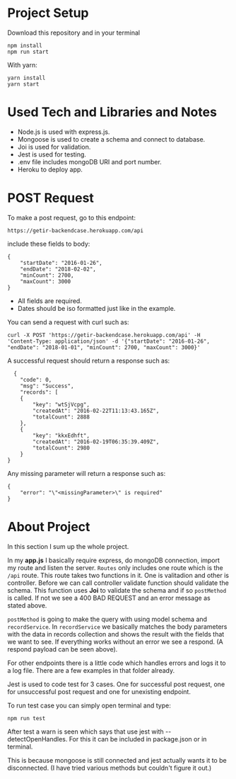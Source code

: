 # Project Setup

Download this repository and in your terminal

```
npm install
npm run start
```
With yarn:

```
yarn install
yarn start
```

# Used Tech and Libraries and Notes

- Node.js is used with express.js.
- Mongoose is used to create a schema and connect to database.
- Joi is used for validation.
- Jest is used for testing.
- .env file includes mongoDB URI and port number.
- Heroku to deploy app.


# POST Request

To make a post request, go to this endpoint:

    https://getir-backendcase.herokuapp.com/api

include these fields to body:

    { 
	    "startDate": "2016-01-26",
	    "endDate": "2018-02-02", 
	    "minCount": 2700, 
	    "maxCount": 3000 
    }
    
* All fields are required. 
* Dates should be iso formatted just like in the example.

You can send a request with curl such as: 

`curl -X POST 'https://getir-backendcase.herokuapp.com/api' -H 'Content-Type: application/json' -d '{"startDate": "2016-01-26", "endDate": "2018-01-01", "minCount": 2700, "maxCount": 3000}'`

A successful request should return a response such as: 

      {
    	"code": 0,
    	"msg": "Success",
    	"records": [
		{
			"key": "wtSjVcpg",
			"createdAt": "2016-02-22T11:13:43.165Z",
			"totalCount": 2888
		},
		{
			"key": "kkxEdhft",
			"createdAt": "2016-02-19T06:35:39.409Z",
			"totalCount": 2980
		}
    }

Any missing parameter will return a response such as:

    {
	    "error": "\"<missingParameter>\" is required"
    }



# About Project

In this section I sum up the whole project.

In my **app.js** I basically require express, do mongoDB connection, import my route and listen the server. `Routes` only includes one route which is the `/api` route. This route takes two functions in it. One is valitadion and other is controller. Before we can call controller validate function should validate the schema. This function uses **Joi** to validate the schema and if so `postMethod` is called. If not we see a 400 BAD REQUEST and an error message as stated above.

`postMethod` is going to make the query with using model schema and `recordService`. In `recordService` we basically matches the body parameters with the data in records collection and shows the result with the fields that we want to see. If everything works without an error we see a respond. (A respond payload can be seen above).

For other endpoints there is a little code which handles errors and logs it to a log file. There are a few examples in that folder already. 

Jest is used to code test for 3 cases. One for successful post request, one for unsuccessful post request and one for unexisting endpoint.

To run test case you can simply open terminal and type:

```
npm run test
```

After test a warn is seen which says that use jest with --detectOpenHandles. For this it can be included in package.json or in terminal. 

This is because mongoose is still connected and jest actually wants it to be disconnected. (I have tried various methods but couldn't figure it out.)


